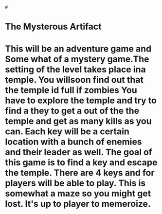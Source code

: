 #<h1>The Mysterous Artifact <h1>

This will be an adventure game and Some what of a mystery game.The setting of the level takes place ina temple. You willsoon find out that the temple id full if zombies You have to explore the temple and try to find a they to get a out of the the temple and get as many kills as you can.  Each key will be a certain location with a bunch of enemies and their leader as well. The goal of this game is to find a key and escape the temple. There are 4 keys and for players will be able to play. This is somewhat a maze so you might get lost. It's up to player to memeroize.
